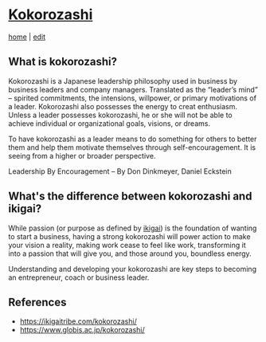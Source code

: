 # [Kokorozashi](https://alwinwoo.github.io/pages/kokorozashi.html)
[home](https://alwinwoo.github.io/) | [edit](https://github.com/alwinwoo/alwinwoo.github.io/edit/master/pages/kokorozashi.md)

## What is kokorozashi? 

Kokorozashi is a Japanese leadership philosophy used in business by business leaders and company managers. Translated as the “leader’s mind” – spirited commitments, the intensions, willpower, or primary motivations of a leader. Kokorozashi also possesses the energy to creat enthusiasm. Unless a leader possesses kokorozashi, he or she will not be able to achieve individual or organizational goals, visions, or dreams. 

To have kokorozashi as a leader means to do something for others to better them and help them motivate themselves through self-encouragement. It is seeing from a higher or broader perspective.

Leadership By Encouragement – By Don Dinkmeyer, Daniel Eckstein

## What's the difference between kokorozashi and ikigai? 

While passion (or purpose as defined by [ikigai](https://alwinwoo.github.io/pages/ikigai.html)) is the foundation of wanting to start a business, having a strong kokorozashi will power action to make your vision a reality, making work cease to feel like work, transforming it into a passion that will give you, and those around you, boundless energy.

Understanding and developing your kokorozashi are key steps to becoming an entrepreneur, coach or business leader.

## References

- https://ikigaitribe.com/kokorozashi/
- https://www.globis.ac.jp/kokorozashi/
